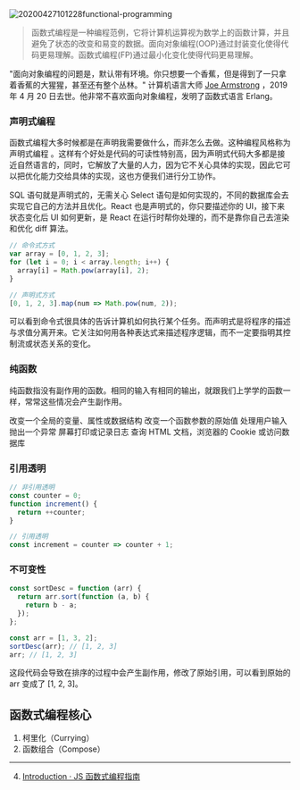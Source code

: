 <img src='https://loremxuetengfei.oss-cn-beijing.aliyuncs.com/20200427101228%20functional-programming.jpg' alt='20200427101228functional-programming'/>

> 函数式编程是一种编程范例，它将计算机运算视为数学上的函数计算，并且避免了状态的改变和易变的数据。面向对象编程(OOP)通过封装变化使得代码更易理解。函数式编程(FP)通过最小化变化使得代码更易理解。

"面向对象编程的问题是，默认带有环境。你只想要一个香蕉，但是得到了一只拿着香蕉的大猩猩，甚至还有整个丛林。" 计算机语言大师 [Joe Armstrong](http://www.defprogramming.com/quotes-by/joe-armstrong/) ，2019 年 4 月 20 日去世。他非常不喜欢面向对象编程，发明了函数式语言 Erlang。

### 声明式编程

函数式编程大多时候都是在声明我需要做什么，而非怎么去做。这种编程风格称为 声明式编程 。这样有个好处是代码的可读性特别高，因为声明式代码大多都是接近自然语言的，同时，它解放了大量的人力，因为它不关心具体的实现，因此它可以把优化能力交给具体的实现，这也方便我们进行分工协作。

SQL 语句就是声明式的，无需关心 Select 语句是如何实现的，不同的数据库会去实现它自己的方法并且优化。React 也是声明式的，你只要描述你的 UI，接下来状态变化后 UI 如何更新，是 React 在运行时帮你处理的，而不是靠你自己去渲染和优化 diff 算法。

```javascript
// 命令式方式
var array = [0, 1, 2, 3];
for (let i = 0; i < array.length; i++) {
  array[i] = Math.pow(array[i], 2);
}

// 声明式方式
[0, 1, 2, 3].map(num => Math.pow(num, 2));
```

可以看到命令式很具体的告诉计算机如何执行某个任务。而声明式是将程序的描述与求值分离开来。它关注如何用各种表达式来描述程序逻辑，而不一定要指明其控制流或状态关系的变化。

### 纯函数

纯函数指没有副作用的函数。相同的输入有相同的输出，就跟我们上学学的函数一样，常常这些情况会产生副作用。

改变一个全局的变量、属性或数据结构
改变一个函数参数的原始值
处理用户输入
抛出一个异常
屏幕打印或记录日志
查询 HTML 文档，浏览器的 Cookie 或访问数据库

### 引用透明

```javascript
// 非引用透明
const counter = 0;
function increment() {
  return ++counter;
}

// 引用透明
const increment = counter => counter + 1;
```

### 不可变性

```javascript
const sortDesc = function (arr) {
  return arr.sort(function (a, b) {
    return b - a;
  });
};

const arr = [1, 3, 2];
sortDesc(arr); // [1, 2, 3]
arr; // [1, 2, 3]
```

这段代码会导致在排序的过程中会产生副作用，修改了原始引用，可以看到原始的 arr 变成了 [1, 2, 3]。

## 函数式编程核心

1. 柯里化（Currying）
2. 函数组合（Compose）


---

4. [Introduction · JS 函数式编程指南](https://llh911001.gitbooks.io/mostly-adequate-guide-chinese/content/)
<!-- 2. [functional-programming-for-javascript](https://github.com/FrontendMagazine/FrontendMagazine.github.io/blob/master/src/_posts/2016-04-29-functional-programming-for-javascript-people.md)
3. [函数式编程入门教程 - 阮一峰的网络日志](http://www.ruanyifeng.com/blog/2017/02/fp-tutorial.html)
 -->
